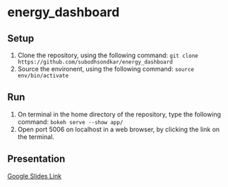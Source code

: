 # energy_dashboard

## Setup

1. Clone the repository, using the following command:
  `git clone https://github.com/subodhsondkar/energy_dashboard`
1. Source the environent, using the following command:
  `source env/bin/activate`

## Run

1. On terminal in the home directory of the repository, type the following command:
  `bokeh serve --show app/`
1. Open port 5006 on localhost in a web browser, by clicking the link on the terminal.

## Presentation

[Google Slides Link](https://docs.google.com/presentation/d/1_RrkAdDX0XpkovZ4l9lwy5MwCb5ov4JHyy9chQ6yKbM/edit?usp=sharing)
